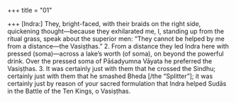 +++
title = "01"

+++
[Indra:] They, bright-faced, with their braids on the right side, quickening  thought—because they exhilarated me,
I, standing up from the ritual grass, speak about the superior
men: “They cannot be helped by me from a distance—the Vasiṣṭhas.” 2. From a distance they led Indra here with pressed (soma)—across a lake’s  worth (of soma), on beyond the powerful drink.
Over the pressed soma of Pāśadyumna Vāyata he preferred the Vasiṣṭhas. 3. It was certainly just with them that he crossed the Sindhu; certainly just  with them that he smashed Bheda [/the “Splitter”];
it was certainly just by reason of your sacred formulation that Indra  helped Sudās in the Battle of the Ten Kings, o Vasiṣṭhas.